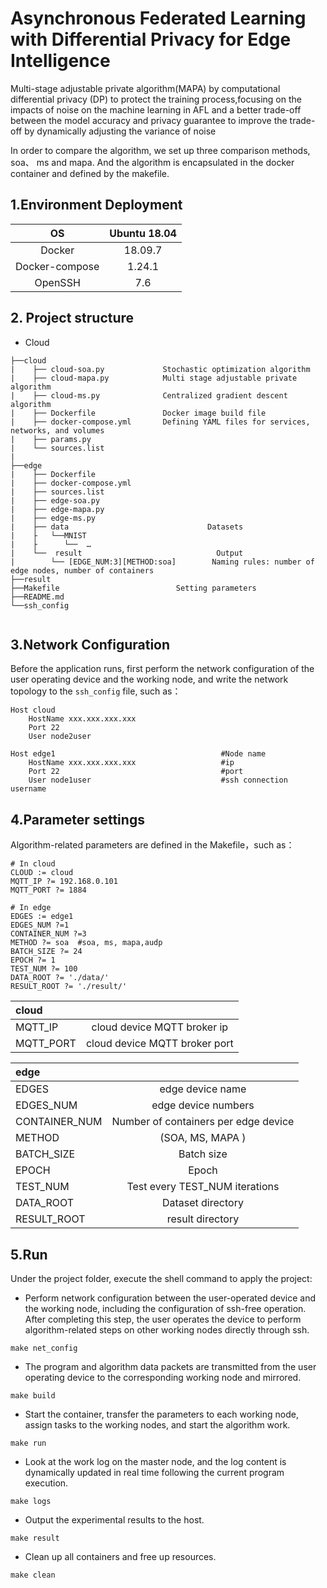 #  Asynchronous Federated Learning with Differential Privacy for Edge Intelligence
Multi-stage adjustable private algorithm(MAPA) by computational differential privacy (DP) to protect the training process,focusing on the impacts of noise on the machine learning in AFL and a better trade-off between the model accuracy and privacy guarantee to improve the trade-off by dynamically adjusting the variance of noise

In order to compare the algorithm, we set up three comparison methods, soa、 ms and mapa. And the algorithm is encapsulated in the docker container and defined by the makefile.
## 1.Environment Deployment

|       OS       | Ubuntu 18.04 |
| :------------: | :----------: |
|     Docker     |   18.09.7    |
| Docker-compose |    1.24.1    |
|    OpenSSH     |     7.6      |
## 2. Project structure

* Cloud

```
├──cloud
|    ├── cloud-soa.py             Stochastic optimization algorithm 
|    ├── cloud-mapa.py            Multi stage adjustable private algorithm
|    ├── cloud-ms.py              Centralized gradient descent algorithm
|    ├── Dockerfile               Docker image build file
|    ├── docker-compose.yml       Defining YAML files for services, networks, and volumes
|    ├── params.py
|    └── sources.list
|
├──edge
|    ├── Dockerfile    
|    ├── docker-compose.yml   
|    ├── sources.list
|    ├── edge-soa.py
|    ├── edge-mapa.py
|    ├── edge-ms.py
|    ├── data                               Datasets
|    ├   └──MNIST
|    ├      └──  …
|    └──  result                              Output
|        └── [EDGE_NUM:3][METHOD:soa]        Naming rules: number of edge nodes, number of containers
├──result
├──Makefile                          Setting parameters    
├──README.md
└──ssh_config
 
```

## 3.Network Configuration
Before the application runs, first perform the network configuration of the user operating device and the working node, and write the network topology to the `ssh_config` file, such as：

```
Host cloud
    HostName xxx.xxx.xxx.xxx
    Port 22
    User node2user

Host edge1                                     #Node name
    HostName xxx.xxx.xxx.xxx                   #ip
    Port 22                                    #port
    User node1user                             #ssh connection username

```

## 4.Parameter settings
Algorithm-related parameters are defined in the Makefile，such as：

```
# In cloud 
CLOUD := cloud
MQTT_IP ?= 192.168.0.101
MQTT_PORT ?= 1884

# In edge
EDGES := edge1
EDGES_NUM ?=1
CONTAINER_NUM ?=3            
METHOD ?= soa  #soa, ms, mapa,audp
BATCH_SIZE ?= 24
EPOCH ?= 1
TEST_NUM ?= 100
DATA_ROOT ?= './data/'
RESULT_ROOT ?= './result/'

```

| **cloud**  |                                  |
| :--------- | :------------------------------: |
| MQTT_IP    |  cloud device MQTT broker ip  |
| MQTT_PORT  | cloud device MQTT broker port |


| **edge**  |                                  |
| :--------- | :------------------------------: |
|EDGES        | edge device name   |
|EDGES_NUM    | edge device numbers             |
|CONTAINER_NUM| Number of containers per edge device  |
|METHOD       | (SOA, MS, MAPA )        |
|BATCH_SIZE   | Batch size                 |
|EPOCH        | Epoch                          |
|TEST_NUM     | Test every TEST_NUM iterations   |
|DATA_ROOT    |Dataset directory           |
|RESULT_ROOT  |result directory                | 


## 5.Run
Under the project folder, execute the shell command to apply the project:
* Perform network configuration between the user-operated device and the working node, including the configuration of ssh-free operation. After completing this step, the user operates the device to perform algorithm-related steps on other working nodes directly through ssh.
```
make net_config
```
* The program and algorithm data packets are transmitted from the user operating device to the corresponding working node and mirrored.
```
make build
```
* Start the container, transfer the parameters to each working node, assign tasks to the working nodes, and start the algorithm work.
```
make run
```
* Look at the work log on the master node, and the log content is dynamically updated in real time following the current program execution.
```
make logs
```
* Output the experimental results to the host.

```
make result
```
* Clean up all containers and free up resources.

```
make clean
```


